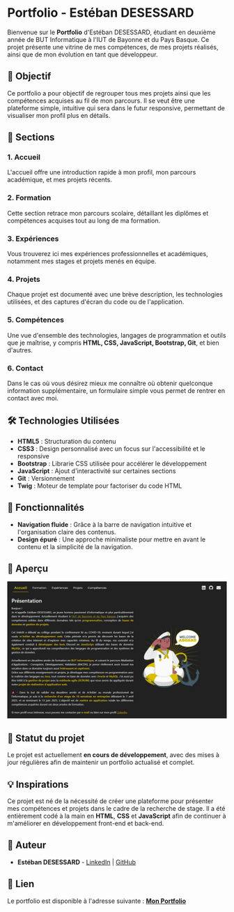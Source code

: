 # Portfolio - Estéban DESESSARD

Bienvenue sur le **Portfolio** d'Estéban DESESSARD, étudiant en deuxième année de BUT Informatique à l'IUT de Bayonne et du Pays Basque. Ce projet présente une vitrine de mes compétences, de mes projets réalisés, ainsi que de mon évolution en tant que développeur.

## 🎯 Objectif

Ce portfolio a pour objectif de regrouper tous mes projets ainsi que les compétences acquises au fil de mon parcours. Il se veut être une plateforme simple, intuitive qui sera dans le futur responsive, permettant de visualiser mon profil plus en détails.

## 📂 Sections

### 1. **Accueil**
L'accueil offre une introduction rapide à mon profil, mon parcours académique, et mes projets récents.

### 2. **Formation**
Cette section retrace mon parcours scolaire, détaillant les diplômes et compétences acquises tout au long de ma formation.

### 3. **Expériences**
Vous trouverez ici mes expériences professionnelles et académiques, notamment mes stages et projets menés en équipe.

### 4. **Projets**
Chaque projet est documenté avec une brève description, les technologies utilisées, et des captures d'écran du code ou de l'application.

### 5. **Compétences**
Une vue d'ensemble des technologies, langages de programmation et outils que je maîtrise, y compris **HTML, CSS, JavaScript, Bootstrap, Git**, et bien d'autres.

### 6. **Contact**
Dans le cas où vous désirez mieux me connaître où obtenir quelconque information supplémentaire, un formulaire simple vous permet de rentrer en contact avec moi.

## 🛠️ Technologies Utilisées

- **HTML5** : Structuration du contenu
- **CSS3** : Design personnalisé avec un focus sur l'accessibilité et le responsive
- **Bootstrap** : Librarie CSS utilisée pour accélérer le développement
- **JavaScript** : Ajout d'interactivité sur certaines sections
- **Git** : Versionnement
- **Twig** : Moteur de template pour factoriser du code HTML

## 🚀 Fonctionnalités

- **Navigation fluide** : Grâce à la barre de navigation intuitive et l'organisation claire des contenus.
- **Design épuré** : Une approche minimaliste pour mettre en avant le contenu et la simplicité de la navigation.

## 📸 Aperçu

![Aperçu du Portfolio](./src/portfolio.JPG)

## 📅 Statut du projet

Le projet est actuellement **en cours de développement**, avec des mises à jour régulières afin de maintenir un portfolio actualisé et complet.

## 💡 Inspirations

Ce projet est né de la nécessité de créer une plateforme pour présenter mes compétences et projets dans le cadre de la recherche de stage. Il a été entièrement codé à la main en **HTML**, **CSS** et **JavaScript** afin de continuer à m'améliorer en développement front-end et back-end.

## 👤 Auteur

- **Estéban DESESSARD** - [LinkedIn](https://www.linkedin.com/in/e-desessard) | [GitHub](https://github.com/CarteSD)

## 🔗 Lien

Le portfolio est disponible à l'adresse suivante : **[Mon Portfolio](#)**
